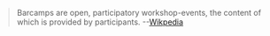 > Barcamps are open, participatory workshop-events, the content of which is provided by participants. --[Wikpedia](https://en.wikipedia.org/wiki/BarCamp)